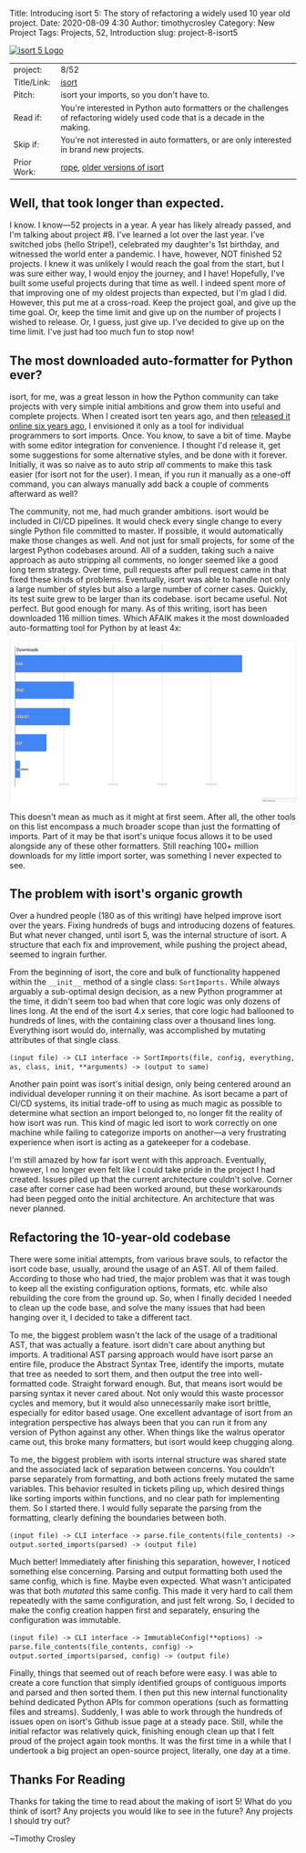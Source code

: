 Title: Introducing isort 5: The story of refactoring a widely used 10 year old project.
Date: 2020-08-09 4:30
Author: timothycrosley
Category: New Project
Tags: Projects, 52, Introduction
slug: project-8-isort5

[![isort 5 Logo](https://raw.githubusercontent.com/timothycrosley/isort/develop/art/logo_5.png)](https://timothycrosley.github.io/isort/)

| | |
| ------------| -----------------------------------------------------------------------------------------------------------------------------------------------------------------------|
| project: | 8/52 |
| Title/Link: | [isort](https://timothycrosley.github.io/isort/) |
| Pitch: | isort your imports, so you don't have to. |
| Read if: | You're interested in Python auto formatters or the challenges of refactoring widely used code that is a decade in the making. |
| Skip if: | You're not interested in auto formatters, or are only interested in brand new projects. |
| Prior Work: | [rope](https://pypi.org/project/rope/), [older versions of isort](https://www.reddit.com/r/Python/comments/1lr8gf/automatically_turn_messy_python_imports_into/) |

## Well, that took longer than expected.

I know. I know—52 projects in a year. A year has likely already passed, and I'm talking about project #8. I've learned a lot over the last year. I've switched jobs (hello Stripe!), celebrated my daughter's 1st birthday, and witnessed the world enter a pandemic. I have, however, NOT finished 52 projects. I knew it was unlikely I would reach the goal from the start, but I was sure either way, I would enjoy the journey, and I have! Hopefully, I've built some useful projects during that time as well. I indeed spent more of that improving one of my oldest projects than expected, but I'm glad I did. However, this put me at a cross-road. Keep the project goal, and give up the time goal. Or, keep the time limit and give up on the number of projects I wished to release. Or, I guess, just give up. I've decided to give up on the time limit. I've just had too much fun to stop now!

## The most downloaded auto-formatter for Python ever?

isort, for me, was a great lesson in how the Python community can take projects with very simple initial ambitions and grow them into useful and complete projects. When I created isort ten years ago, and then [released it online six years ago](https://www.reddit.com/r/Python/comments/1lr8gf/automatically_turn_messy_python_imports_into/), I envisioned it only as a tool for individual programmers to sort imports. Once. You know, to save a bit of time. Maybe with some editor integration for convenience. I thought I'd release it, get some suggestions for some alternative styles, and be done with it forever. Initially, it was so naive as to auto strip *all* comments to make this task easier (for isort not for the user). I mean, if you run it manually as a one-off command, you can always manually add back a couple of comments afterward as well?

The community, not me, had much grander ambitions. isort would be included in CI/CD pipelines. It would check every single change to every single Python file committed to master. If possible, it would automatically make those changes as well. And not just for small projects, for some of the largest Python codebases around. All of a sudden, taking such a naive approach as auto stripping all comments, no longer seemed like a good long term strategy. Over time, pull requests after pull request came in that fixed these kinds of problems. Eventually, isort was able to handle not only a large number of styles but also a large number of corner cases. Quickly, its test suite grew to be larger than its codebase. isort became useful. Not perfect. But good enough for many. As of this writing, isort has been downloaded 116 million times. Which AFAIK makes it the most downloaded auto-formatting tool for Python by at least 4x:

[![auto formatter downloads](images/isort_downloads.png)](https://pepy.tech/project/isort)

This doesn't mean as much as it might at first seem. After all, the other tools on this list encompass a much broader scope than just the formatting of imports. Part of it may be that isort's unique focus allows it to be used alongside any of these other formatters. Still reaching 100+ million downloads for my little import sorter, was something I never expected to see.

## The problem with isort's organic growth

Over a hundred people (180 as of this writing) have helped improve isort over the years. Fixing hundreds of bugs and introducing dozens of features. But what never changed, until isort 5, was the internal structure of isort. A structure that each fix and improvement, while pushing the project ahead, seemed to ingrain further.

From the beginning of isort, the core and bulk of functionality happened within the `__init__` method of a single class: `SortImports.` While always arguably a sub-optimal design decision, as a new Python programmer at the time, it didn't seem too bad when that core logic was only dozens of lines long. At the end of the isort 4.x series, that core logic had ballooned to hundreds of lines, with the containing class over a thousand lines long. Everything isort would do, internally, was accomplished by mutating attributes of that single class.

```
(input file) -> CLI interface -> SortImports(file, config, everything, as, class, init, **arguments) -> (output to same)
```

Another pain point was isort's initial design, only being centered around an individual developer running it on their machine.
As isort became a part of CI/CD systems, its initial trade-off to using as much magic as possible to determine what section an import belonged to, no longer fit the reality of how isort was run. This kind of magic led isort to work correctly on one machine while failing to categorize imports on another—a very frustrating experience when isort is acting as a gatekeeper for a codebase.

I'm still amazed by how far isort went with this approach. Eventually, however, I no longer even felt like I could take pride in the project I had created. Issues piled up that the current architecture couldn't solve. Corner case after corner case had been worked around, but these workarounds had been pegged onto the initial architecture. An architecture that was never planned.

## Refactoring the 10-year-old codebase

There were some initial attempts, from various brave souls, to refactor the isort code base, usually, around the usage of an AST. All of them failed. According to those who had tried, the major problem was that it was tough to keep all the existing configuration options, formats, etc. while also rebuilding the core from the ground up. So, when I finally decided I needed to clean up the code base, and solve the many issues that had been hanging over it, I decided to take a different tact.

To me, the biggest problem wasn't the lack of the usage of a traditional AST, that was actually a feature. isort didn't care about anything but imports. A traditional AST parsing approach would have isort parse an entire file, produce the Abstract Syntax Tree, identify the imports, mutate that tree as needed to sort them, and then output the tree into well-formatted code. Straight forward enough. But, that means isort would be parsing syntax it never cared about. Not only would this waste processor cycles and memory, but it would also unnecessarily make isort brittle, especially for editor based usage. One excellent advantage of isort from an integration perspective has always been that you can run it from any version of Python against any other. When things like the walrus operator came out, this broke many formatters, but isort would keep chugging along.

To me, the biggest problem with isorts internal structure was shared state and the associated lack of separation between concerns. You couldn't parse separately from formatting, and both actions freely mutated the same variables. This behavior resulted in tickets piling up, which desired things like sorting imports within functions, and no clear path for implementing them. So I started there. I would fully separate the parsing from the formatting, clearly defining the boundaries between both.

```
(input file) -> CLI interface -> parse.file_contents(file_contents) -> output.sorted_imports(parsed) -> (output file)

```

Much better! Immediately after finishing this separation, however, I noticed something else concerning. Parsing and output formatting both used the same config, which is fine. Maybe even expected. What wasn't anticipated was that both *mutated* this same config. This made it very hard to call them repeatedly with the same configuration, and just felt wrong. So, I decided to make the config creation happen first and separately, ensuring the configuration was immutable.

```
(input file) -> CLI interface -> ImmutableConfig(**options) -> parse.file_contents(file_contents, config) -> output.sorted_imports(parsed, config) -> (output file)
```

Finally, things that seemed out of reach before were easy. I was able to create a core function that simply identified groups of contiguous imports and parsed and then sorted them. I then put this new internal functionality behind dedicated Python APIs for common operations (such as formatting files and streams). Suddenly, I was able to work through the hundreds of issues open on isort's Github issue page at a steady pace. Still, while the initial refactor was relatively quick, finishing enough clean up that I felt proud of the project again took months. It was the first time in a while that I undertook a big project an open-source project, literally, one day at a time.

## Thanks For Reading

Thanks for taking the time to read about the making of isort 5!
What do you think of isort? Any projects you would like to see in the future? Any projects I should try out?

~Timothy Crosley

